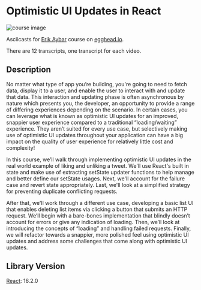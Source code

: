 # Optimistic UI Updates in React

![course image](https://d2eip9sf3oo6c2.cloudfront.net/series/square_covers/000/000/193/full/EGH_OptimisticReact_Final.png)

Asciicasts for [Erik Aybar](https://egghead.io/instructors/erik-aybar) course on [egghead.io](https://egghead.io).

There are 12 transcripts, one transcript for each video.

## Description
No matter what type of app you’re building, you're going to need to fetch data, display it to a user, and enable the user to interact with and update that data. This interaction and updating phase is often asynchronous by nature which presents you, the developer, an opportunity to provide a range of differing experiences depending on the scenario. In certain cases, you can leverage what is known as optimistic UI updates for an improved, snappier user experience compared to a traditional “loading/waiting” experience. They aren’t suited for every use case, but selectively making use of optimistic UI updates throughout your application can have a big impact on the quality of user experience for relatively little cost and complexity!

In this course, we’ll walk through implementing optimistic UI updates in the real world example of liking and unliking a tweet. We'll use React's built in state and make use of extracting setState updater functions to help manage and better define our setState usages. Next, we'll account for the failure case and revert state appropriately. Last, we'll look at a simplified strategy for preventing duplicate conflicting requests.

After that, we'll work through a different use case, developing a basic list UI that enables deleting list items via clicking a button that submits an HTTP request. We’ll begin with a bare-bones implementation that blindly doesn’t account for errors or give any indication of loading. Then, we’ll look at introducing the concepts of “loading” and handling failed requests. Finally, we will refactor towards a snappier, more polished feel using optimistic UI updates and address some challenges that come along with optimistic UI updates.

## Library Version
[React](https://github.com/facebook/react/blob/master/CHANGELOG.md): 16.2.0
